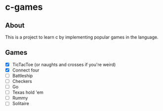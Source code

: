 # c-games

## About

This is a project to learn c by implementing popular games in the language.

## Games

- [x] TicTacToe (or naughts and crosses if you're weird)
- [x] Connect four
- [ ] Battleship
- [ ] Checkers
- [ ] Go
- [ ] Texas hold 'em
- [ ] Rummy
- [ ] Solitaire
